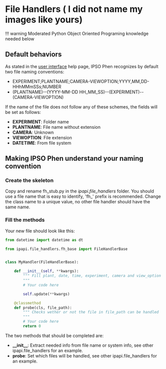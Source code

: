 # File Handlers ( I did not name my images like yours)

!!! warning
    Moderated Python Object Oriented Programing knowledge needed below

## Default behaviors

As stated in the [user interface](user_interface.md) help page, IPSO Phen recognizes by default two file naming conventions:

- EXPERIMENT;PLANTNAME;CAMERA-VIEWOPTION;YYYY,MM,DD-HHhMMmSSs;NUMBER
- (PLANTNAME)--(YYYY-MM-DD HH_MM_SS)--(EXPERIMENT)--(CAMERA-VIEWOPTION)

If the name of the file does not follow any of these schemes, the fields will be set as follows:

- **EXPERIMENT**: Folder name
- **PLANTNAME**: File name without extension
- **CAMERA**: Unknown
- **VIEWOPTION**: File extension
- **DATETIME**: From file system

## Making IPSO Phen understand your naming convention

### Create the skeleton

Copy and rename fh_stub.py in the *ipapi.file_handlers* folder. You should use a file name that is easy to identify, 'fh_' prefix is recommended. Change the class name to a unique value, no other file handler should have the same name.

### Fill the methods

Your new file should look like this:

```python
from datetime import datetime as dt

from ipapi.file_handlers.fh_base import FileHandlerBase


class MyHandler(FileHandlerBase):

    def __init__(self, **kwargs):
        """ Fill plant, date, time, experiment, camera and view_option from file data
        """
        # Your code here

        self.update(**kwargs)

    @classmethod
    def probe(cls, file_path):
        """ Checks wether or not the file in file_path can be handled
        """
        # Your code here
        return 0
```

The two methods that should be completed are:

- **\_\_init__**: Extract needed info from file name or system info, see other ipapi.file_handlers for an example.
- **probe**: Set which files will be handled, see other ipapi.file_handlers for an example.
